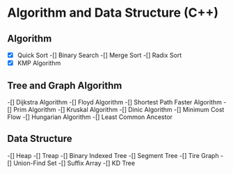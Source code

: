 # Algorithm and Data Structure (C++)
## Algorithm
-[x] Quick Sort
-[] Binary Search
-[] Merge Sort
-[] Radix Sort
-[x] KMP Algorithm

## Tree and Graph Algorithm
-[] Dijkstra Algorithm
-[] Floyd Algorithm
-[] Shortest Path Faster Algorithm
-[] Prim Algorithm
-[] Kruskal Algorithm
-[] Dinic Algorithm
-[] Minimum Cost Flow
-[] Hungarian Algorithm
-[] Least Common Ancestor

## Data Structure
-[] Heap
-[] Treap
-[] Binary Indexed Tree
-[] Segment Tree
-[] Tire Graph
-[] Union-Find Set
-[] Suffix Array
-[] KD Tree
